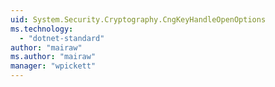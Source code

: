 ```yaml
---
uid: System.Security.Cryptography.CngKeyHandleOpenOptions
ms.technology: 
  - "dotnet-standard"
author: "mairaw"
ms.author: "mairaw"
manager: "wpickett"
---
```

